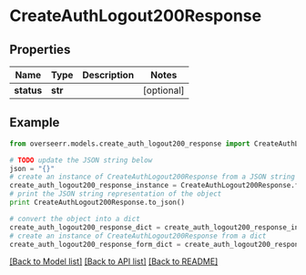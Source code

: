 # CreateAuthLogout200Response


## Properties
Name | Type | Description | Notes
------------ | ------------- | ------------- | -------------
**status** | **str** |  | [optional] 

## Example

```python
from overseerr.models.create_auth_logout200_response import CreateAuthLogout200Response

# TODO update the JSON string below
json = "{}"
# create an instance of CreateAuthLogout200Response from a JSON string
create_auth_logout200_response_instance = CreateAuthLogout200Response.from_json(json)
# print the JSON string representation of the object
print CreateAuthLogout200Response.to_json()

# convert the object into a dict
create_auth_logout200_response_dict = create_auth_logout200_response_instance.to_dict()
# create an instance of CreateAuthLogout200Response from a dict
create_auth_logout200_response_form_dict = create_auth_logout200_response.from_dict(create_auth_logout200_response_dict)
```
[[Back to Model list]](../README.md#documentation-for-models) [[Back to API list]](../README.md#documentation-for-api-endpoints) [[Back to README]](../README.md)


